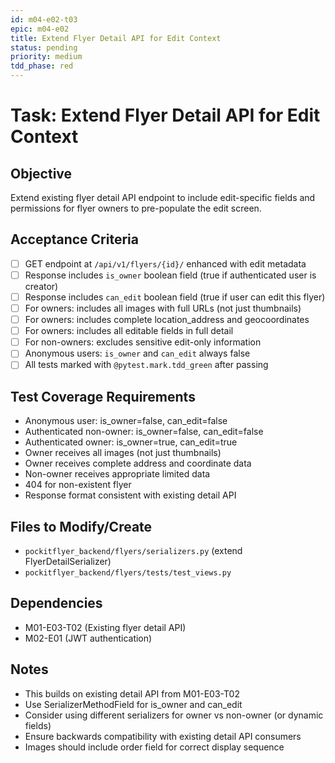 ```yaml
---
id: m04-e02-t03
epic: m04-e02
title: Extend Flyer Detail API for Edit Context
status: pending
priority: medium
tdd_phase: red
---
```


# Task: Extend Flyer Detail API for Edit Context

## Objective
Extend existing flyer detail API endpoint to include edit-specific fields and permissions for flyer owners to pre-populate the edit screen.

## Acceptance Criteria
- [ ] GET endpoint at `/api/v1/flyers/{id}/` enhanced with edit metadata
- [ ] Response includes `is_owner` boolean field (true if authenticated user is creator)
- [ ] Response includes `can_edit` boolean field (true if user can edit this flyer)
- [ ] For owners: includes all images with full URLs (not just thumbnails)
- [ ] For owners: includes complete location_address and geocoordinates
- [ ] For owners: includes all editable fields in full detail
- [ ] For non-owners: excludes sensitive edit-only information
- [ ] Anonymous users: `is_owner` and `can_edit` always false
- [ ] All tests marked with `@pytest.mark.tdd_green` after passing

## Test Coverage Requirements
- Anonymous user: is_owner=false, can_edit=false
- Authenticated non-owner: is_owner=false, can_edit=false
- Authenticated owner: is_owner=true, can_edit=true
- Owner receives all images (not just thumbnails)
- Owner receives complete address and coordinate data
- Non-owner receives appropriate limited data
- 404 for non-existent flyer
- Response format consistent with existing detail API

## Files to Modify/Create
- `pockitflyer_backend/flyers/serializers.py` (extend FlyerDetailSerializer)
- `pockitflyer_backend/flyers/tests/test_views.py`

## Dependencies
- M01-E03-T02 (Existing flyer detail API)
- M02-E01 (JWT authentication)

## Notes
- This builds on existing detail API from M01-E03-T02
- Use SerializerMethodField for is_owner and can_edit
- Consider using different serializers for owner vs non-owner (or dynamic fields)
- Ensure backwards compatibility with existing detail API consumers
- Images should include order field for correct display sequence
